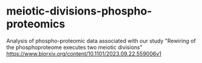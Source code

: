# meiotic-divisions-phospho-proteomics
Analysis of phospho-proteomic data associated with our study "Rewiring of the phosphoproteome executes two meiotic divisions"  https://www.biorxiv.org/content/10.1101/2023.09.22.559006v1
